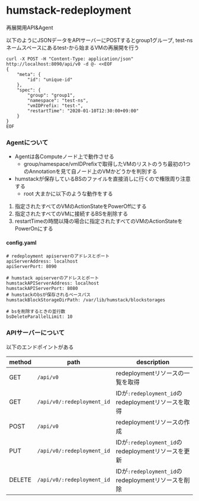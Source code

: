 # humstack-redeployment

再展開用API&Agent

以下のようにJSONデータをAPIサーバーにPOSTするとgroup1グループ, test-nsネームスペースにあるtest-から始まるVMの再展開を行う
```
curl -X POST -H "Content-Type: application/json" http://localhost:8090/api/v0 -d @- <<EOF
{
    "meta": {
        "id": "unique-id"
    },
    "spec": {
        "group": "group1",
        "namespace": "test-ns",
        "vmIDPrefix: "test-",
        "restartTime": "2020-01-10T12:30:00+09:00"
    }
}
EOF
```

### Agentについて
- Agentは各Computeノード上で動作させる
    - group/namespace/vmIDPrefixで取得したVMのリストのうち最初の1つのAnnotationを見て自ノード上のVMかどうかを判別する
- humstackが保存しているBSのファイルを直接消しに行くので権限周り注意する
    - root
大まかに以下のような動作をする
1. 指定されたすべてのVMのActionStateをPowerOffにする
2. 指定されたすべてのVMに接続するBSを削除する
3. restartTimeの時間以降の場合に指定されたすべてのVMのActionStateをPowerOnにする

#### config.yaml
```
# redeployment apiserverのアドレスとポート
apiServerAddress: localhost
apiServerPort: 8090

# humstack apiserverのアドレスとポート
humstackAPIServerAddress: localhost
humstackAPIServerPort: 8080
# humstackのbsが保存されるベースパス
humstackBlockStorageDirPath: /var/lib/humstack/blockstorages

# bsを削除するときの並行数
bsDeleteParallelLimit: 10
```

### APIサーバーについて
以下のエンドポイントがある

| method| path | description |
| --- | --- | --- |
| GET | `/api/v0` | redeploymentリソースの一覧を取得 |
| GET | `/api/v0/:redeployment_id` | IDが`:redeployment_id`のredeploymentリソースを取得 |
| POST | `/api/v0` | redeploymentリソースの作成 |
| PUT | `/api/v0/:redeployment_id` | IDが`:redeployment_id`のredeploymentリソースを更新 |
| DELETE | `/api/v0/:redeployment_id` | IDが`:redeployment_id`のredeploymentリソースを削除